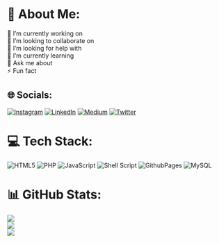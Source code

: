 # 💫 About Me:
🔭 I’m currently working on<br>👯 I’m looking to collaborate on<br>🤝 I’m looking for help with<br>🌱 I’m currently learning<br>💬 Ask me about<br>⚡ Fun fact


## 🌐 Socials:
[![Instagram](https://img.shields.io/badge/Instagram-%23E4405F.svg?logo=Instagram&logoColor=white)](https://instagram.com/omranisecurity) [![LinkedIn](https://img.shields.io/badge/LinkedIn-%230077B5.svg?logo=linkedin&logoColor=white)](https://linkedin.com/in/omranisecurity) [![Medium](https://img.shields.io/badge/Medium-12100E?logo=medium&logoColor=white)](https://medium.com/@omranisecurity) [![Twitter](https://img.shields.io/badge/Twitter-%231DA1F2.svg?logo=Twitter&logoColor=white)](https://twitter.com/omranisecurity) 

# 💻 Tech Stack:
![HTML5](https://img.shields.io/badge/html5-%23E34F26.svg?style=for-the-badge&logo=html5&logoColor=white) ![PHP](https://img.shields.io/badge/php-%23777BB4.svg?style=for-the-badge&logo=php&logoColor=white) ![JavaScript](https://img.shields.io/badge/javascript-%23323330.svg?style=for-the-badge&logo=javascript&logoColor=%23F7DF1E) ![Shell Script](https://img.shields.io/badge/shell_script-%23121011.svg?style=for-the-badge&logo=gnu-bash&logoColor=white) ![GithubPages](https://img.shields.io/badge/github%20pages-121013?style=for-the-badge&logo=github&logoColor=white) ![MySQL](https://img.shields.io/badge/mysql-%2300000f.svg?style=for-the-badge&logo=mysql&logoColor=white)
# 📊 GitHub Stats:
![](https://github-readme-stats.vercel.app/api?username=omranisecurity&theme=dark&hide_border=false&include_all_commits=false&count_private=false)<br/>
![](https://github-readme-streak-stats.herokuapp.com/?user=omranisecurity&theme=dark&hide_border=false)<br/>
![](https://github-readme-stats.vercel.app/api/top-langs/?username=omranisecurity&theme=dark&hide_border=false&include_all_commits=false&count_private=false&layout=compact)

<!-- Proudly created with GPRM ( https://gprm.itsvg.in ) -->
